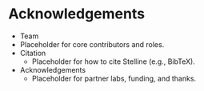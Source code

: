 # Acknowledgements

- Team
 - Placeholder for core contributors and roles.
- Citation
  - Placeholder for how to cite Stelline (e.g., BibTeX).
- Acknowledgements
  - Placeholder for partner labs, funding, and thanks.
